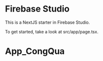 # Firebase Studio

This is a NextJS starter in Firebase Studio.

To get started, take a look at src/app/page.tsx.
# App_CongQua
